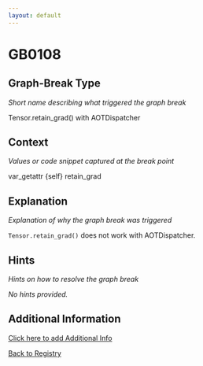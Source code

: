 ```yaml
---
layout: default
---
```

# GB0108

## Graph-Break Type
*Short name describing what triggered the graph break*

Tensor.retain_grad() with AOTDispatcher

## Context
*Values or code snippet captured at the break point*

var_getattr {self} retain_grad

## Explanation
*Explanation of why the graph break was triggered*

`Tensor.retain_grad()` does not work with AOTDispatcher.

## Hints
*Hints on how to resolve the graph break*

*No hints provided.*


## Additional Information

<!-- ADDITIONAL INFORMATION START - Add custom information below this line -->

<!-- ADDITIONAL INFORMATION END -->


[Click here to add Additional Info](https://github.com/pytorch-labs/compile-graph-break-site/edit/main/docs/gb/gb0108.md)

[Back to Registry](../index.html)
